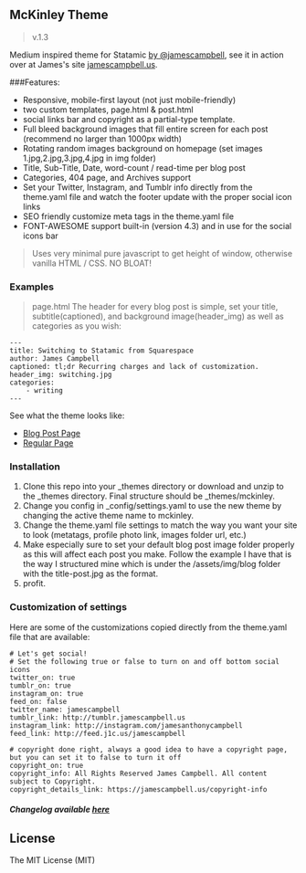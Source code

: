## McKinley Theme ##
>v.1.3

Medium inspired theme for Statamic [by @jamescampbell](http://twitter.com/jamescampbell), see it in action over at James's site [jamescampbell.us](https://jamescampbell.us).

###Features:
* Responsive, mobile-first layout (not just mobile-friendly)
* two custom templates, page.html & post.html
* social links bar and copyright as a partial-type template.
* Full bleed background images that fill entire screen for each post (recommend no larger than 1000px width)
* Rotating random images background on homepage (set images 1.jpg,2.jpg,3.jpg,4.jpg in img folder)
* Title, Sub-Title, Date, word-count / read-time per blog post
* Categories, 404 page, and Archives support
* Set your Twitter, Instagram, and Tumblr info directly from the theme.yaml file and watch the footer update with the proper social icon links
* SEO friendly customize meta tags in the theme.yaml file
* FONT-AWESOME support built-in (version 4.3) and in use for the social icons bar

> Uses very minimal pure javascript to get height of window, otherwise vanilla HTML / CSS. NO BLOAT!

### Examples
> page.html
The header for every blog post is simple, set your title, subtitle(captioned), and background image(header_img) as well as categories as you wish:

```
---
title: Switching to Statamic from Squarespace
author: James Campbell
captioned: tl;dr Recurring charges and lack of customization.
header_img: switching.jpg
categories: 
	- writing
---
```
See what the theme looks like:
* [Blog Post Page](https://jamescampbell.us/blog/on-photography-and-joy)
* [Regular Page](https://jamescampbell.us/about)

### Installation
1. Clone this repo into your _themes directory or download and unzip to the _themes directory. Final structure should be _themes/mckinley.
2. Change you config in _config/settings.yaml to use the new theme by changing the active theme name to mckinley.
3. Change the theme.yaml file settings to match the way you want your site to look (metatags, profile photo link, images folder url, etc.)
4. Make especially sure to set your default blog post image folder properly as this will affect each post you make. Follow the example I have that is the way I structured mine which is under the /assets/img/blog folder with the title-post.jpg as the format. 
5. profit.

### Customization of settings

Here are some of the customizations copied directly from the theme.yaml file that are available:
```
# Let's get social!
# Set the following true or false to turn on and off bottom social icons
twitter_on: true
tumblr_on: true
instagram_on: true
feed_on: false
twitter_name: jamescampbell
tumblr_link: http://tumblr.jamescampbell.us
instagram_link: http://instagram.com/jamesanthonycampbell
feed_link: http://feed.j1c.us/jamescampbell

# copyright done right, always a good idea to have a copyright page, but you can set it to false to turn it off
copyright_on: true
copyright_info: All Rights Reserved James Campbell. All content subject to Copyright.
copyright_details_link: https://jamescampbell.us/copyright-info
```
##### Changelog available [here](changelog.md)

License
------------
The MIT License (MIT)

